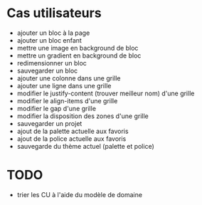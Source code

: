 # Cas utilisateurs
- ajouter un bloc à la page
- ajouter un bloc enfant
- mettre une image en background de bloc
- mettre un gradient en background de bloc
- redimensionner un bloc
- sauvegarder un bloc
- ajouter une colonne dans une grille
- ajouter une ligne dans une grille
- modifier le justify-content (trouver meilleur nom) d'une grille
- modifier le align-items d'une grille
- modifier le gap d'une grille
- modifier la disposition des zones d'une grille
- sauvegarder un projet
- ajout de la palette actuelle aux favoris
- ajout de la police actuelle aux favoris
- sauvegarde du thème actuel (palette et police)

# TODO 
- trier les CU à l'aide du modèle de domaine